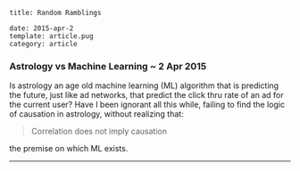 ```metadata
title: Random Ramblings

date: 2015-apr-2
template: article.pug
category: article
```

### Astrology vs Machine Learning ~ 2 Apr 2015

Is astrology an age old machine learning (ML) algorithm that is predicting the future, just like ad networks, that predict the click thru rate of an ad for the current user? Have I been ignorant all this while, failing to find the logic of causation in astrology, without realizing that:

> Correlation does not imply causation

the premise on which ML exists.

---
